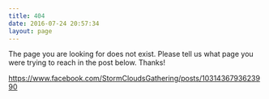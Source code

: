 ```yaml
---
title: 404
date: 2016-07-24 20:57:34
layout: page
---
```

The page you are looking for does not exist. Please tell us what page you were trying to reach in the post below. Thanks!

https://www.facebook.com/StormCloudsGathering/posts/1031436793623990
